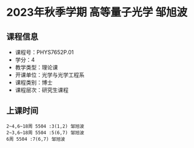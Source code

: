 # 2023年秋季学期 高等量子光学 邹旭波






## 课程信息

- 课程号：PHYS7652P.01
- 学分：4
- 教学类型：理论课
- 开课单位：光学与光学工程系
- 课程类别：博士
- 课程层次：研究生课程

## 上课时间

```
2~4,6~18周 5504 :3(1,2) 邹旭波
2~3,6~18周 5504 :5(6,7) 邹旭波
6周 5504 :7(6,7) 邹旭波
```

